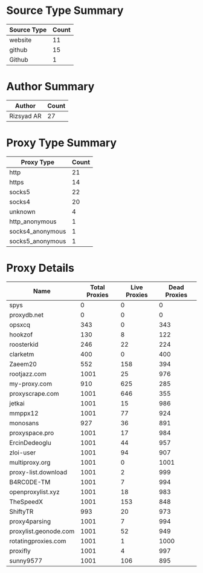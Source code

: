 # Source Type Summary

| Source Type | Count |
|-------------|-------|
| website | 11 |
| github | 15 |
| Github | 1 |


# Author Summary

| Author | Count |
|--------|-------|
| Rizsyad AR | 27 |


# Proxy Type Summary

| Proxy Type | Count |
|------------|-------|
| http | 21 |
| https | 14 |
| socks5 | 22 |
| socks4 | 20 |
| unknown | 4 |
| http_anonymous | 1 |
| socks4_anonymous | 1 |
| socks5_anonymous | 1 |


# Proxy Details

| Name | Total Proxies | Live Proxies | Dead Proxies |
|------|---------------|--------------|---------------|
| spys | 0 | 0 | 0 |
| proxydb.net | 0 | 0 | 0 |
| opsxcq | 343 | 0 | 343 |
| hookzof | 130 | 8 | 122 |
| roosterkid | 246 | 22 | 224 |
| clarketm | 400 | 0 | 400 |
| Zaeem20 | 552 | 158 | 394 |
| rootjazz.com | 1001 | 25 | 976 |
| my-proxy.com | 910 | 625 | 285 |
| proxyscrape.com | 1001 | 646 | 355 |
| jetkai | 1001 | 15 | 986 |
| mmppx12 | 1001 | 77 | 924 |
| monosans | 927 | 36 | 891 |
| proxyspace.pro | 1001 | 17 | 984 |
| ErcinDedeoglu | 1001 | 44 | 957 |
| zloi-user | 1001 | 94 | 907 |
| multiproxy.org | 1001 | 0 | 1001 |
| proxy-list.download | 1001 | 2 | 999 |
| B4RC0DE-TM | 1001 | 7 | 994 |
| openproxylist.xyz | 1001 | 18 | 983 |
| TheSpeedX | 1001 | 153 | 848 |
| ShiftyTR | 993 | 20 | 973 |
| proxy4parsing | 1001 | 7 | 994 |
| proxylist.geonode.com | 1001 | 52 | 949 |
| rotatingproxies.com | 1001 | 1 | 1000 |
| proxifly | 1001 | 4 | 997 |
| sunny9577 | 1001 | 106 | 895 |
